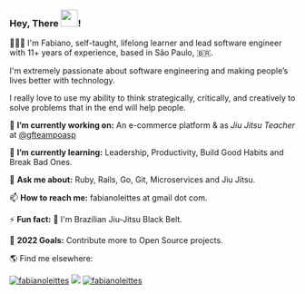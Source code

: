 ### Hey, There <img src="https://media.giphy.com/media/hvRJCLFzcasrR4ia7z/giphy.gif" width="30px">!

👨🏾‍💻 I'm Fabiano, self-taught, lifelong learner and lead software engineer with 11+ years of experience, based in São Paulo, 🇧🇷.

I'm extremely passionate about software engineering and making people’s lives better with technology.

I really love to use my ability to think strategically, critically, and creatively to solve problems that in the end will help people.

<!--
**fabianoleittes/fabianoleittes** is a ✨ _special_ ✨ repository because its `README.md` (this file) appears on your GitHub profile.

Here are some ideas to get you started:

- 🔭 I’m currently working on ...
- 🌱 I’m currently learning ...
- 👯 I’m looking to collaborate on ...
- 🤔 I’m looking for help with ...
- 💬 Ask me about ...
- 📫 How to reach me: ...
- 😄 Pronouns: ...
⚡ Fun fact: ...
🥋 I'm Brazilian Jiu-Jitsu Black Belt
-->
🔭 **I’m currently working on:** An e-commerce platform & as *Jiu Jitsu Teacher* at [@gfteampoasp](https://www.instagram.com/gfteampoasp/)

🌱 **I’m currently learning:** Leadership, Productivity, Build Good Habits and Break Bad Ones.

💬 **Ask me about:** Ruby, Rails, Go, Git, Microservices and Jiu Jitsu.

📫 **How to reach me:** fabianoleittes at gmail dot com.

⚡ **Fun fact:** 🥋 I'm Brazilian Jiu-Jitsu Black Belt.

🥅 **2022 Goals:** Contribute more to Open Source projects.


🌎 Find me elsewhere:


  <a href="https://www.linkedin.com/in/fabianoleittes/?locale=en_US" target="blank"><img src="https://img.shields.io/badge/LinkedIn-0077B5?style=for-the-badge&logo=linkedin&logoColor=white" alt="fabianoleittes"/></a> 
  <a href="https://twitter.com/fabianoleittes" target="blank"><img src="https://img.shields.io/badge/Twitter-1DA1F2?style=for-the-badge&logo=twitter&logoColor=white" /></a> 
    <a href="https://instagram.com/fabianoleittes" target="blank"><img src="https://img.shields.io/badge/Instagram-E4405F?style=for-the-badge&logo=instagram&logoColor=white" alt="fabianoleittes" /></a>

